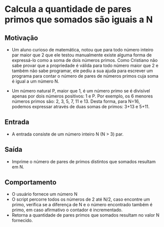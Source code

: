 # Calcula a quantidade de pares primos que somados são iguais a N

## Motivação

- Um aluno curioso de matemática, notou que para todo número inteiro par maior que 2 que ele testou
manualmente existe alguma forma de expressá-lo como a soma de dois números primos. Como Cristiano não
sabe provar que a propriedade é válida para todo número maior que 2 e também não sabe programar, ele pediu a
sua ajuda para escrever um programa para contar o número de pares de números primos cuja soma é igual a um
número N.

- Um número natural P, maior que 1, é um número primo se é divisível apenas por dois números positivos: 1 e P.
Por exemplo, os 6 menores números primos são: 2, 3, 5, 7, 11 e 13. Desta forma, para N=16, podemos expressar
através de duas somas de primos: 3+13 e 5+11.

## Entrada

- A entrada consiste de um número inteiro N (N > 3) par.

## Saída

- Imprime o número de pares de primos distintos que somados resultam em N. 

## Comportamento

- O usuário fornece um número N
- O script percorre todos os números de 2 até N/2, caso encontre um primo, verifica se a diferença de N e o número encontrado também é primo, em caso afirmativo o contador é incrementado.
- Retorna a quantidade de pares primos que somados resultam no valor N fornecido.
